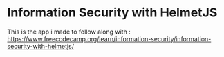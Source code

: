 # Information Security with HelmetJS

This is the app i made to follow along with : https://www.freecodecamp.org/learn/information-security/information-security-with-helmetjs/

